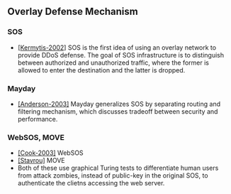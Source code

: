 ## Overlay Defense Mechanism


### SOS
- [[Kermytis-2002]](http://www.cs.columbia.edu/~angelos/Papers/sos.pdf) SOS is the first idea of using an overlay network to provide DDoS defense. The goal of SOS infrastructure is to distinguish between authorized and unauthorized traffic, where the former is allowed to enter the destination and the latter is dropped.

### Mayday
- [[Anderson-2003]](http://www.cs.cmu.edu/~dga/papers/mayday-usits2003/) Mayday generalizes SOS by separating routing and filtering mechanism, which discusses tradeoff between security and performance. 

### WebSOS, MOVE
- [[Cook-2003]](http://www.cs.columbia.edu/~angelos/Papers/websos-icon.pdf)  WebSOS
- [[Stavrou]](http://www.cs.columbia.edu/~angelos/Papers/2005/move-ndss.pdf)  MOVE
- Both of these use graphical Turing tests to differentiate human users from attack zombies, instead of public-key in the original SOS, to authenticate the clietns accessing the web server.
